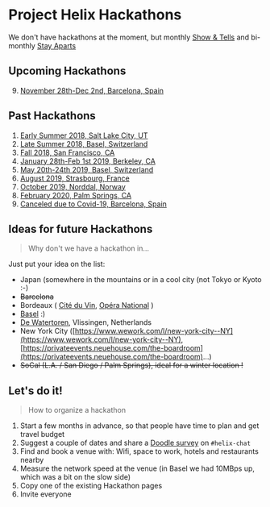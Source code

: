 # Project Helix Hackathons

We don't have hackathons at the moment, but monthly [Show & Tells](../showandtell/README.md) and bi-monthly [Stay Aparts](../togetherapart/README.md)

## Upcoming Hackathons

9. [November 28th-Dec 2nd, Barcelona, Spain](10-bcn.md)

## Past Hackathons

1. [Early Summer 2018, Salt Lake City, UT](1-slc.md)
2. [Late Summer 2018, Basel, Switzerland](2-bsl.md)
3. [Fall 2018, San Francisco, CA](3-sfo.md)
4. [January 28th-Feb 1st 2019, Berkeley, CA](4-sfo.md)
5. [May 20th-24th 2019, Basel, Switzerland](5-bsl.md)
6. [August 2019, Strasbourg, France](6-sxb.md)
7. [October 2019, Norddal, Norway](7-aes.md)
8. [February 2020, Palm Springs, CA](8-psp.md)
9. [Canceled due to Covid-19, Barcelona, Spain](9-bcn.md)

## Ideas for future Hackathons

> Why don't we have a hackathon in…

Just put your idea on the list:

- Japan (somewhere in the mountains or in a cool city (not Tokyo or Kyoto :-)
- ~~Barcelona~~
- Bordeaux ( [Cité du Vin](https://www.bedouk.fr/la-cite-du-vin,L89668), [Opéra National](https://www.bedouk.fr/opera-national-de-bordeaux,L90884) )
- [Basel](https://www.basel.com/en) :)
- [De Watertoren](https://www.watertorenvlissingen.com/), Vlissingen, Netherlands
- New York City ([https://www.wework.com/l/new-york-city--NY](https://www.wework.com/l/new-york-city--NY), [https://privateevents.neuehouse.com/the-boardroom](https://privateevents.neuehouse.com/the-boardroom)...)
- ~~SoCal (L.A. / San Diego / Palm Springs), ideal for a winter location !~~

## Let's do it!

> How to organize a hackathon

1. Start a few months in advance, so that people have time to plan and get travel budget
2. Suggest a couple of dates and share a [Doodle survey](https://doodle.com/poll/g9y6sb72nz9yb7rw) on `#helix-chat`
3. Find and book a venue with: Wifi, space to work, hotels and restaurants nearby
4. Measure the network speed at the venue (in Basel we had 10MBps up, which was a bit on the slow side)
5. Copy one of the existing Hackathon pages
6. Invite everyone
